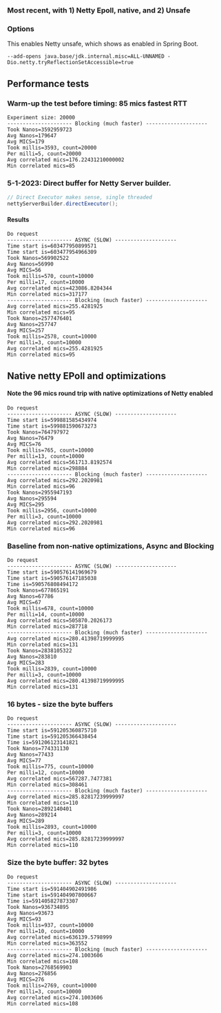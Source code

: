 ### Most recent, with 1) Netty Epoll, native, and 2) Unsafe

### Options
This enables Netty unsafe, which shows as enabled in Spring Boot.
```shell
--add-opens java.base/jdk.internal.misc=ALL-UNNAMED -Dio.netty.tryReflectionSetAccessible=true
```

## Performance tests

### Warm-up the test before timing:  85 mics fastest RTT

```shell
Experiment size: 20000
--------------------- Blocking (much faster) --------------------
Took Nanos=3592959723
Avg Nanos=179647
Avg MICS=179
Took millis=3593, count=20000
Per milli=5, count=20000
Avg correlated mics=176.22431210000002
Min correlated mics=85
```

### 5-1-2023: Direct buffer for Netty Server builder.

```java
// Direct Executor makes sense, single threaded
nettyServerBuilder.directExecutor();
```

#### Results
```shell
Do request
--------------------- ASYNC (SLOW) --------------------
Time start is=603477950899571
Time start is=603477954966309
Took Nanos=569902522
Avg Nanos=56990
Avg MICS=56
Took millis=570, count=10000
Per milli=17, count=10000
Avg correlated mics=423086.8204344
Min correlated mics=317177
--------------------- Blocking (much faster) --------------------
Avg correlated mics=255.4281925
Min correlated mics=95
Took Nanos=2577476401
Avg Nanos=257747
Avg MICS=257
Took millis=2578, count=10000
Per milli=3, count=10000
Avg correlated mics=255.4281925
Min correlated mics=95
```

## Native netty EPoll and optimizations
#### Note the 96 mics round trip with native optimizations of Netty enabled
```shell
Do request
--------------------- ASYNC (SLOW) --------------------
Time start is=599881585434974
Time start is=599881590673273
Took Nanos=764797972
Avg Nanos=76479
Avg MICS=76
Took millis=765, count=10000
Per milli=13, count=10000
Avg correlated mics=561713.8192574
Min correlated mics=298884
--------------------- Blocking (much faster) --------------------
Avg correlated mics=292.2020981
Min correlated mics=96
Took Nanos=2955947193
Avg Nanos=295594
Avg MICS=295
Took millis=2956, count=10000
Per milli=3, count=10000
Avg correlated mics=292.2020981
Min correlated mics=96
```

### Baseline from non-native optimizations, Async and Blocking

```shell
Do request
--------------------- ASYNC (SLOW) --------------------
Time start is=590576141969679
Time start is=590576147185038
Time is=590576808494172
Took Nanos=677865191
Avg Nanos=67786
Avg MICS=67
Took millis=678, count=10000
Per milli=14, count=10000
Avg correlated mics=505870.2026173
Min correlated mics=287718
--------------------- Blocking (much faster) --------------------
Avg correlated mics=280.41398719999995
Min correlated mics=131
Took Nanos=2838105322
Avg Nanos=283810
Avg MICS=283
Took millis=2839, count=10000
Per milli=3, count=10000
Avg correlated mics=280.41398719999995
Min correlated mics=131
```

### 16 bytes - size the byte buffers
```shell
Do request
--------------------- ASYNC (SLOW) --------------------
Time start is=591205360875710
Time start is=591205366438454
Time is=591206123141821
Took Nanos=774331130
Avg Nanos=77433
Avg MICS=77
Took millis=775, count=10000
Per milli=12, count=10000
Avg correlated mics=567287.7477381
Min correlated mics=308461
--------------------- Blocking (much faster) --------------------
Avg correlated mics=285.82817239999997
Min correlated mics=110
Took Nanos=2892140401
Avg Nanos=289214
Avg MICS=289
Took millis=2893, count=10000
Per milli=3, count=10000
Avg correlated mics=285.82817239999997
Min correlated mics=110
```

### Size the byte buffer: 32 bytes
```shell
Do request
--------------------- ASYNC (SLOW) --------------------
Time start is=591404902491986
Time start is=591404907800667
Time is=591405827873307
Took Nanos=936734895
Avg Nanos=93673
Avg MICS=93
Took millis=937, count=10000
Per milli=10, count=10000
Avg correlated mics=636139.5798999
Min correlated mics=363552
--------------------- Blocking (much faster) --------------------
Avg correlated mics=274.1003606
Min correlated mics=108
Took Nanos=2768569903
Avg Nanos=276856
Avg MICS=276
Took millis=2769, count=10000
Per milli=3, count=10000
Avg correlated mics=274.1003606
Min correlated mics=108
```

